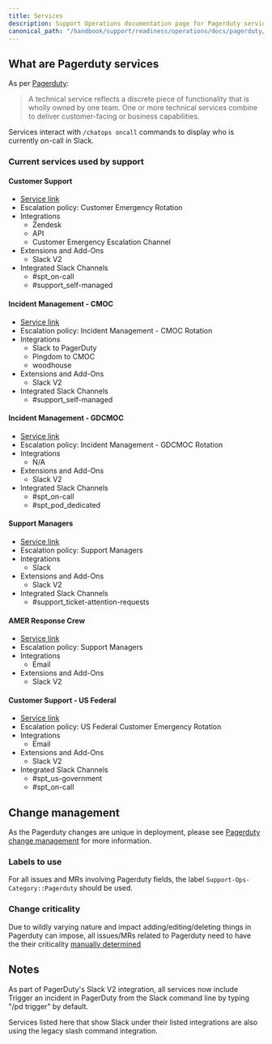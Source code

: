 ```yaml
---
title: Services
description: Support Operations documentation page for Pagerduty services
canonical_path: "/handbook/support/readiness/operations/docs/pagerduty/services"
---
```


## What are Pagerduty services

As per
[Pagerduty](https://support.pagerduty.com/docs/services-and-integrations):

> A technical service reflects a discrete piece of functionality that is wholly
> owned by one team. One or more technical services combine to deliver
> customer-facing or business capabilities.

Services interact with `/chatops oncall` commands to display who is currently
on-call in Slack.

### Current services used by support

#### Customer Support

- [Service link](https://example_company.pagerduty.com/service-directory/PL3TX00)
- Escalation policy: Customer Emergency Rotation
- Integrations
  - Zendesk
  - API
  - Customer Emergency Escalation Channel
- Extensions and Add-Ons
  - Slack V2
- Integrated Slack Channels
  - #spt_on-call
  - #support_self-managed

#### Incident Management - CMOC

- [Service link](https://example_company.pagerduty.com/service-directory/P1PRQ6J)
- Escalation policy: Incident Management - CMOC Rotation
- Integrations
  - Slack to PagerDuty
  - Pingdom to CMOC
  - woodhouse
- Extensions and Add-Ons
  - Slack V2
- Integrated Slack Channels
  - #support_self-managed

#### Incident Management - GDCMOC

- [Service link](https://example_company.pagerduty.com/service-directory/P8WVAI0)
- Escalation policy: Incident Management - GDCMOC Rotation
- Integrations
  - N/A
- Extensions and Add-Ons
  - Slack V2
- Integrated Slack Channels
  - #spt_on-call
  - #spt_pod_dedicated

#### Support Managers

- [Service link](https://example_company.pagerduty.com/service-directory/PTFI8XR)
- Escalation policy: Support Managers
- Integrations
  - Slack
- Extensions and Add-Ons
  - Slack V2
- Integrated Slack Channels
  - #support_ticket-attention-requests

#### AMER Response Crew

- [Service link](https://example_company.pagerduty.com/service-directory/PZLOI4B)
- Escalation policy: Support Managers
- Integrations
  - Email
- Extensions and Add-Ons
  - Slack V2

#### Customer Support - US Federal

- [Service link](https://example_company.pagerduty.com/service-directory/P8K2XHK)
- Escalation policy: US Federal Customer Emergency Rotation
- Integrations
  - Email
- Extensions and Add-Ons
  - Slack V2
- Integrated Slack Channels
  - #spt_us-government
  - #spt_on-call

## Change management

As the Pagerduty changes are unique in deployment, please see
[Pagerduty change management](/handbook/support/readiness/operations/docs/pagerduty/change_management)
for more information.

### Labels to use

For all issues and MRs involving Pagerduty fields, the label
`Support-Ops-Category::Pagerduty` should be used.

### Change criticality

Due to wildly varying nature and impact adding/editing/deleting things in
Pagerduty can impose, all issues/MRs related to Pagerduty need
to have the their criticality
[manually determined](/handbook/support/readiness/operations/docs/change_criticalities#determining-criticality)

## Notes

As part of PagerDuty's Slack V2 integration, all services now include Trigger an incident in PagerDuty from the Slack command line by typing "/pd trigger" by default.

Services listed here that show Slack under their listed integrations are also using the legacy slash command integration.
